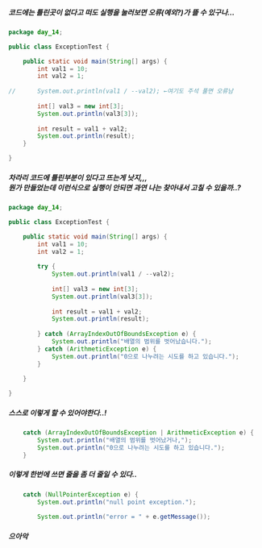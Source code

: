 <h5>코드에는 틀린곳이 없다고 떠도 실행을 눌러보면 오류(예외?)가 뜰 수 있구나...</h5>

```java
package day_14;

public class ExceptionTest {

	public static void main(String[] args) {
		int val1 = 10;
		int val2 = 1;
		
//		System.out.println(val1 / --val2); ←여기도 주석 풀면 오류남
		
		int[] val3 = new int[3];
		System.out.println(val3[3]);
		
		int result = val1 + val2;
		System.out.println(result);
	}

}
```
<h5>차라리 코드에 틀린부분이 있다고 뜨는게 낫지,,,<br>
뭔가 만들었는데 이런식으로 실행이 안되면 
과연 나는 찾아내서 고칠 수 있을까..?</h5>

```java
package day_14;

public class ExceptionTest {

	public static void main(String[] args) {
		int val1 = 10;
		int val2 = 1;
		
		try {
			System.out.println(val1 / --val2);
			
			int[] val3 = new int[3];
			System.out.println(val3[3]);
			
			int result = val1 + val2;
			System.out.println(result);
			
		} catch (ArrayIndexOutOfBoundsException e) {
			System.out.println("배열의 범위를 벗어났습니다.");
		} catch (ArithmeticException e) {
			System.out.println("0으로 나누려는 시도를 하고 있습니다.");
		}
		
	}

}
```

<h5>스스로 이렇게 할 수 있어야한다..!</h5>

```java
	catch (ArrayIndexOutOfBoundsException | ArithmeticException e) {
		System.out.println("배열의 범위를 벗어났거나,");
		System.out.println("0으로 나누려는 시도를 하고 있습니다.");
	}
```
<h5>이렇게 한번에 쓰면 줄을 좀 더 줄일 수 있다..</h5>

```java
	catch (NullPointerException e) {
		System.out.println("null point exception.");
			
		System.out.println("error = " + e.getMessage());
```
<h5>으아악</h5>
